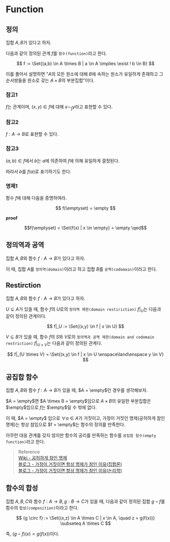 # Function

## 정의
집합 $A,B$가 있다고 하자.

다음과 같이 정의된 관계 $f$를 `함수(function)`라고 한다.

$$ f := \Set{(a,b) \in A \times B | a \in A \implies \exist ! b \in B} $$

이를 풀어서 설명하면 "$A$의 모든 원소에 대해 $B$에 속하는 원소가 유일하게 존재하고 그 순서쌍들을 원소로 갖는 $A \times B$의 부분집합"이다.

### 참고1
$f$는 관계이며, $(x,y) \in f$에 대해 $x \sim_f y$라고 표현할 수 있다.

### 참고2
$f : A \rightarrow B$로 표현할 수 있다.

### 참고3
$(a,b) \in f$에서 $b$는 $a$에 의존하여 $f$에 의해 유일하게 결정된다.

따라서 $b$를 $f(a)$로 표기하기도 한다.


### 명제1

함수 $f$에 대해 다음을 증명하여라.

$$ f(\emptyset) = \empty $$

**proof**


$$f(\emptyset) = \Set{f(x) | x \in \empty} = \empty \qed$$




## 정의역과 공역
집합 $A,B$와 함수 $f : A \rightarrow B$가 있다고 하자.

이 때, 집합 $A$를 `정의역(domain)`이라고 하고 집합 $B$를 `공역(codomain)`이라고 한다.


## Restirction
집합 $A,B$와 함수 $f : A \rightarrow B$가 있다고 하자.

$U \subseteq A$가 있을 때, 함수 $f$의 $U$로의 `정의역 제한(domain restiriction)` $f|_U$는 다음과 같이 정의된 관계이다.

$$ f|_U := \Set{(x,y) \in f | x \in U} $$

$V \subseteq B$가 있을 때, 함수 $f$의 $S$와 $V$로의 `정의역과 공역 제한(domain and codomain restriction)` $f|_{U \times V}$는 다음과 같이 정의된 관계다.

$$ f|_{U \times V} = \Set{(x,y) \in f | x \in U  \enspace\land\enspace y \in V} $$



## 공집합 함수

집합 $A,B$와 함수 $f : A \rightarrow B$가 있을 때, $A = \empty$인 경우를 생각해보자.

$A = \empty$면 $A \times B = \empty$임으로 $A \times B$의 유일한 부분집합은 $\empty$임으로 $f$는 $\empty$일 수 밖에 없다. 

이 때, $A = \empty$ 임으로 $\forall a \in A$가 거짓이고, 가정이 거짓인 명제(공허하게 참인 명제)는 항상 참임으로 $f = \empty$는 함수의 정의를 만족한다.

아무런 대응 관계를 갖지 않지만 함수의 공리를 만족하는 함수를 `공집함 함수(empty function)`라고 한다.

> Reference  
> [Wiki - 공허하게 참인 명제](https://ko.wikipedia.org/wiki/%EA%B3%B5%EC%A7%91%ED%95%A9)  
> [블로그 - 가정이 거짓이면 항상 명제가 참인 이유(집합론)](https://m.blog.naver.com/PostView.naver?isHttpsRedirect=true&blogId=infinity7076&logNo=221328533139)  
> [블로그 - 가정이 거짓이면 항상 명제가 참인 이유(논리학)](https://hoohaha.tistory.com/71)

## 함수의 합성
집합 $A,B,C$와 함수 $f : A \rightarrow B, g : B \rightarrow C$가 있을 때, 다음과 같이 정의된 집합 $g \circ f$를 함수의 `합성(composition)`이라고 한다.

$$ {g \circ f} := \Set{(x,z) \in A \times C | x \in A, \quad z = g(f(x))} \subseteq A \times C $$

즉, $(g \circ f)(x) = g(f(x))$이다.